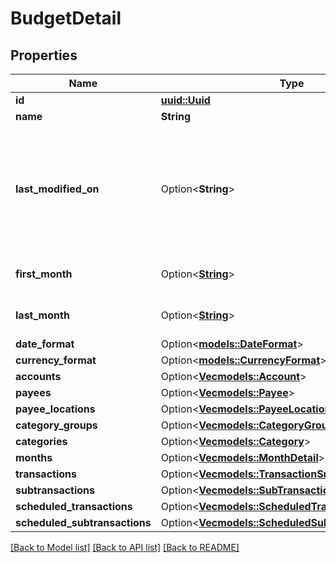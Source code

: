 # BudgetDetail

## Properties

Name | Type | Description | Notes
------------ | ------------- | ------------- | -------------
**id** | [**uuid::Uuid**](uuid::Uuid.md) |  | 
**name** | **String** |  | 
**last_modified_on** | Option<**String**> | The last time any changes were made to the budget from either a web or mobile client | [optional]
**first_month** | Option<[**String**](string.md)> | The earliest budget month | [optional]
**last_month** | Option<[**String**](string.md)> | The latest budget month | [optional]
**date_format** | Option<[**models::DateFormat**](DateFormat.md)> |  | [optional]
**currency_format** | Option<[**models::CurrencyFormat**](CurrencyFormat.md)> |  | [optional]
**accounts** | Option<[**Vec<models::Account>**](Account.md)> |  | [optional]
**payees** | Option<[**Vec<models::Payee>**](Payee.md)> |  | [optional]
**payee_locations** | Option<[**Vec<models::PayeeLocation>**](PayeeLocation.md)> |  | [optional]
**category_groups** | Option<[**Vec<models::CategoryGroup>**](CategoryGroup.md)> |  | [optional]
**categories** | Option<[**Vec<models::Category>**](Category.md)> |  | [optional]
**months** | Option<[**Vec<models::MonthDetail>**](MonthDetail.md)> |  | [optional]
**transactions** | Option<[**Vec<models::TransactionSummary>**](TransactionSummary.md)> |  | [optional]
**subtransactions** | Option<[**Vec<models::SubTransaction>**](SubTransaction.md)> |  | [optional]
**scheduled_transactions** | Option<[**Vec<models::ScheduledTransactionSummary>**](ScheduledTransactionSummary.md)> |  | [optional]
**scheduled_subtransactions** | Option<[**Vec<models::ScheduledSubTransaction>**](ScheduledSubTransaction.md)> |  | [optional]

[[Back to Model list]](../README.md#documentation-for-models) [[Back to API list]](../README.md#documentation-for-api-endpoints) [[Back to README]](../README.md)


